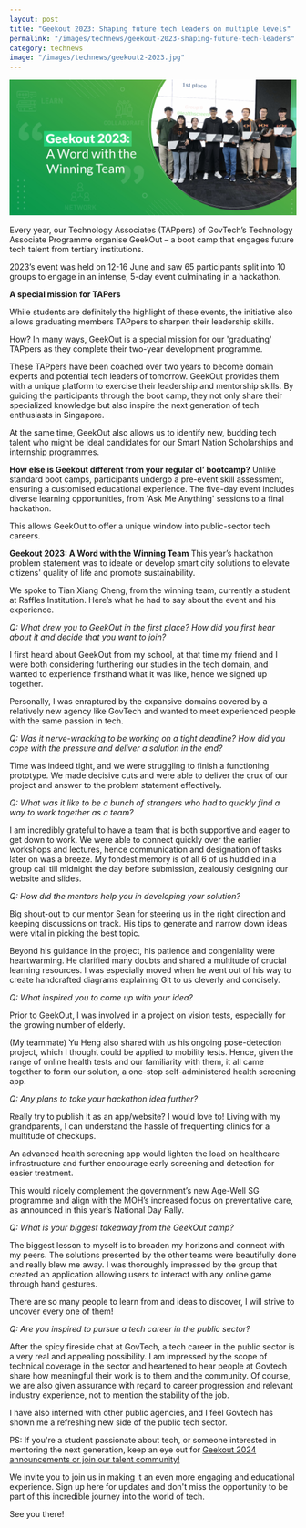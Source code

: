 ```yaml
---
layout: post
title: "Geekout 2023: Shaping future tech leaders on multiple levels"
permalink: "/images/technews/geekout-2023-shaping-future-tech-leaders"
category: technews
image: "/images/technews/geekout2-2023.jpg"
---
```


![Geekout2023](/images/technews/geekout2-2023.jpg)

Every year, our Technology Associates (TAPpers) of GovTech’s Technology Associate Programme organise GeekOut – a boot camp that engages future tech talent from tertiary institutions. 

2023’s event was held on 12-16 June and saw 65 participants split into 10 groups to engage in an intense, 5-day event culminating in a hackathon.  


**A special mission for TAPers**

While students are definitely the highlight of these events, the initiative also allows graduating members TAPpers to sharpen their leadership skills.

How? In many ways, GeekOut is a special mission for our 'graduating' TAPpers as they complete their two-year development programme. 

These TAPpers have been coached over two years to become domain experts and potential tech leaders of tomorrow. GeekOut provides them with a unique platform to exercise their leadership and mentorship skills. By guiding the participants through the boot camp, they not only share their specialized knowledge but also inspire the next generation of tech enthusiasts in Singapore.

At the same time, GeekOut also allows us to identify new, budding tech talent who might be ideal candidates for our Smart Nation Scholarships and internship programmes. 

**How else is Geekout different from your regular ol’ bootcamp?**
Unlike standard boot camps, participants undergo a pre-event skill assessment, ensuring a customised educational experience. The five-day event includes diverse learning opportunities, from 'Ask Me Anything' sessions to a final hackathon.

This allows GeekOut to offer a unique window into public-sector tech careers.

**Geekout 2023: A Word with the Winning Team** 
This year’s hackathon problem statement was to ideate or develop smart city solutions to elevate citizens' quality of life and promote sustainability. 

We spoke to Tian Xiang Cheng, from the winning team, currently a student at Raffles Institution. Here’s what he had to say about the event and his experience.

*Q: What drew you to GeekOut in the first place? How did you first hear about it and decide that you want to join?* 

I first heard about GeekOut from my school, at that time my friend and I were both considering furthering our studies in the tech domain, and wanted to experience firsthand what it was like, hence we signed up together. 

Personally, I was enraptured by the expansive domains covered by a relatively new agency like GovTech and wanted to meet experienced people with the same passion in tech.

*Q: Was it nerve-wracking to be working on a tight deadline? How did you cope with the pressure and deliver a solution in the end?* 

Time was indeed tight, and we were struggling to finish a functioning prototype. We made decisive cuts and were able to deliver the crux of our project and answer to the problem statement effectively.

*Q: What was it like to be a bunch of strangers who had to quickly find a way to work together as a team?* 

I am incredibly grateful to have a team that is both supportive and eager to get down to work. We were able to connect quickly over the earlier workshops and lectures, hence communication and designation of tasks later on was a breeze. My fondest memory is of all 6 of us huddled in a group call till midnight the day before submission, zealously designing our website and slides.

*Q: How did the mentors help you in developing your solution?* 

Big shout-out to our mentor Sean for steering us in the right direction and keeping discussions on track. His tips to generate and narrow down ideas were vital in picking the best topic. 

Beyond his guidance in the project, his patience and congeniality were heartwarming. He clarified many doubts and shared a multitude of crucial learning resources. I was especially moved when he went out of his way to create handcrafted diagrams explaining Git to us cleverly and concisely.


*Q: What inspired you to come up with your idea?* 

Prior to GeekOut, I was involved in a project on vision tests, especially for the growing number of elderly. 

(My teammate) Yu Heng also shared with us his ongoing pose-detection project, which I thought could be applied to mobility tests. Hence, given the range of online health tests and our familiarity with them, it all came together to form our solution, a one-stop self-administered health screening app.


*Q: Any plans to take your hackathon idea further?* 

Really try to publish it as an app/website? I would love to! Living with my grandparents, I can understand the hassle of frequenting clinics for a multitude of checkups. 

An advanced health screening app would lighten the load on healthcare infrastructure and further encourage early screening and detection for easier treatment. 

This would nicely complement the government’s new Age-Well SG programme and align with the MOH’s increased focus on preventative care, as announced in this year’s National Day Rally.

*Q: What is your biggest takeaway from the GeekOut camp?* 

The biggest lesson to myself is to broaden my horizons and connect with my peers. The solutions presented by the other teams were beautifully done and really blew me away. I was thoroughly impressed by the group that created an application allowing users to interact with any online game through hand gestures. 

There are so many people to learn from and ideas to discover, I will strive to uncover every one of them!

*Q: Are you inspired to pursue a tech career in the public sector?* 

After the spicy fireside chat at GovTech, a tech career in the public sector is a very real and appealing possibility. I am impressed by the scope of technical coverage in the sector and heartened to hear people at Govtech share how meaningful their work is to them and the community. Of course, we are also given assurance with regard to career progression and relevant industry experience, not to mention the stability of the job. 

I have also interned with other public agencies, and I feel Govtech has shown me a refreshing new side of the public tech sector.




PS: If you're a student passionate about tech, or someone interested in mentoring the next generation, keep an eye out for [Geekout 2024 announcements or join our talent community!](http://go.gov.sg/govtechtalentcommunity)

We invite you to join us in making it an even more engaging and educational experience. Sign up here for updates and don't miss the opportunity to be part of this incredible journey into the world of tech. 

See you there!
